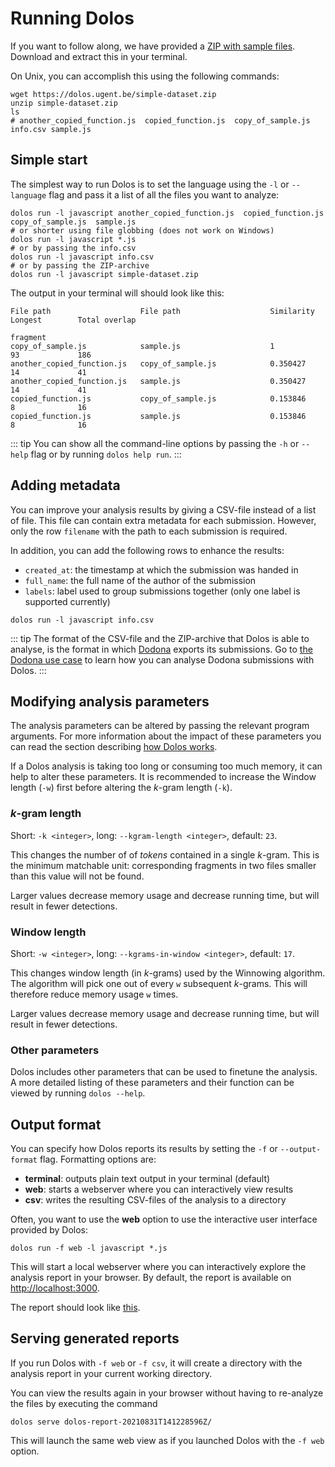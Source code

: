 # Running Dolos

If you want to follow along, we have provided a [ZIP with sample files](/simple-dataset.zip).
Download and extract this in your terminal.

On Unix, you can accomplish this using the following commands:

```shell
wget https://dolos.ugent.be/simple-dataset.zip
unzip simple-dataset.zip
ls
# another_copied_function.js  copied_function.js  copy_of_sample.js info.csv sample.js
```

## Simple start

The simplest way to run Dolos is to set the language using the `-l` or `--language`
flag and pass it a list of all the files you want to analyze:

```shell
dolos run -l javascript another_copied_function.js  copied_function.js  copy_of_sample.js  sample.js
# or shorter using file globbing (does not work on Windows)
dolos run -l javascript *.js
# or by passing the info.csv
dolos run -l javascript info.csv
# or by passing the ZIP-archive
dolos run -l javascript simple-dataset.zip
```
The output in your terminal will should look like this:
```
File path                    File path                    Similarity  Longest        Total overlap
                                                                      fragment
copy_of_sample.js            sample.js                    1           93             186
another_copied_function.js   copy_of_sample.js            0.350427    14             41
another_copied_function.js   sample.js                    0.350427    14             41
copied_function.js           copy_of_sample.js            0.153846    8              16
copied_function.js           sample.js                    0.153846    8              16
```

::: tip
You can show all the command-line options by passing the `-h` or `--help` flag
or by running `dolos help run`.
:::

## Adding metadata

You can improve your analysis results by giving a CSV-file instead of a list of file. This file can contain extra metadata for each submission. However, only the row `filename` with the path to each submission is required.

In addition, you can add the following rows to enhance the results:
- `created_at`: the timestamp at which the submission was handed in
- `full_name`: the full name of the author of the submission
- `labels`: label used to group submissions together (only one label is supported currently)

```shell
dolos run -l javascript info.csv
```

::: tip
The format of the CSV-file and the ZIP-archive that Dolos is able to analyse, is the format in which [Dodona](https://dodona.ugent.be) exports its submissions. Go to [the Dodona use case](./dodona.html) to learn how you can analyse Dodona submissions with Dolos.
:::

## Modifying analysis parameters

The analysis parameters can be altered by passing the relevant program
arguments. For more information about the impact of these parameters you can
read the section describing [how Dolos works](./algorithm.html).

If a Dolos analysis is taking too long or consuming too much memory, it can
help to alter these parameters. It is recommended to increase the Window length
(`-w`) first before altering the _k_-gram length (`-k`).

### _k_-gram length

Short: `-k <integer>`, long: `--kgram-length <integer>`, default: `23`.

This changes the number of of _tokens_ contained in a single _k_-gram. This is the
minimum matchable unit: corresponding fragments in two files smaller than this
value will not be found.

Larger values decrease memory usage and decrease running time, but will result
in fewer detections.

### Window length

Short: `-w <integer>`, long: `--kgrams-in-window <integer>`, default: `17`.

This changes window length (in _k_-grams) used by the Winnowing algorithm. The
algorithm will pick one out of every `w` subsequent _k_-grams. This will
therefore reduce memory usage `w` times.

Larger values decrease memory usage and decrease running time, but will result
in fewer detections.

### Other parameters

Dolos includes other parameters that can be used to finetune the analysis. A
more detailed listing of these parameters and their function can be viewed by
running `dolos --help`.


## Output format

You can specify how Dolos reports its results by setting the `-f` or `--output-format` flag.
Formatting options are:
 - **terminal**: outputs plain text output in your terminal (default)
 - **web**: starts a webserver where you can interactively view results
 - **csv**: writes the resulting CSV-files of the analysis to a directory 

Often, you want to use the **web** option to use the interactive user interface
provided by Dolos:

```shell
dolos run -f web -l javascript *.js
```

This will start a local webserver where you can interactively explore the
analysis report in your browser. By default, the report is available on <http://localhost:3000>.

The report should look like [this](https://dolos.ugent.be/demo/sample/).

## Serving generated reports

If you run Dolos with `-f web` or `-f csv`, it will create a directory with the
analysis report in your current working directory.

You can view the results again in your browser without having to re-analyze the
files by executing the command
```shell
dolos serve dolos-report-20210831T141228596Z/
```

This will launch the same web view as if you launched Dolos with the `-f web`
option.
